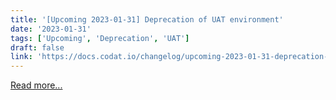 ```yaml
---
title: '[Upcoming 2023-01-31] Deprecation of UAT environment'
date: '2023-01-31'
tags: ['Upcoming', 'Deprecation', 'UAT']
draft: false
link: 'https://docs.codat.io/changelog/upcoming-2023-01-31-deprecation-of-uat-environment'
---
```


[Read more...](https://docs.codat.io/changelog/upcoming-2023-01-31-deprecation-of-uat-environment)
